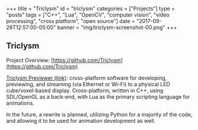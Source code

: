 +++
title = "Triclysm"
id = "triclysm"
categories = ["Projects"]
type = "posts"
tags = ["C++", "Lua", "OpenCV", "computer vision", "video processing", "cross platform", "open source"]
date = "2017-09-28T12:57:00-05:00"
banner = "img/triclysm-screenshot-00.png"
+++

## Triclysm

Project Overview:  [https://github.com/Triclysm](https://github.com/Triclysm)

[Triclysm Previewer (link)](https://github.com/Triclysm/Previewer-Legacy): cross-platform software for developing, previewing, and streaming (via Ethernet or Wi-Fi) to a physical LED cube/voxel-based display.  Cross-platform, written in C++, using SDL/OpenGL as a back-end, with Lua as the primary scripting language for animations.

In the future, a rewrite is planned, utilizing Python for a majority of the code, and allowing it to be used for animation development as well.

